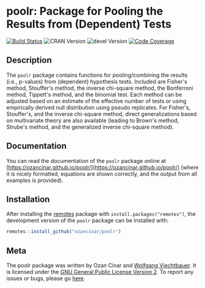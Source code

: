 poolr: Package for Pooling the Results from (Dependent) Tests
=============================================================

[![Build Status](https://travis-ci.org/ozancinar/poolr.svg?branch=master)](https://travis-ci.org/ozancinar/poolr)
![CRAN Version](https://www.r-pkg.org/badges/version/poolr)
![devel Version](https://img.shields.io/badge/devel-0.1--20-brightgreen.svg)
[![Code Coverage](https://codecov.io/gh/ozancinar/poolr/branch/master/graph/badge.svg)](https://codecov.io/gh/ozancinar/poolr)

## Description

The `poolr` package contains functions for pooling/combining the results (i.e., p-values) from (dependent) hypothesis tests. Included are Fisher's method, Stouffer's method, the inverse chi-square method, the Bonferroni method, Tippett's method, and the binomial test. Each method can be adjusted based on an estimate of the effective number of tests or using empirically derived null distribution using pseudo replicates. For Fisher's, Stouffer's, and the inverse chi-square method, direct generalizations based on multivariate theory are also available (leading to Brown's method, Strube's method, and the generalized inverse chi-square method).

## Documentation

You can read the documentation of the `poolr` package online at [https://ozancinar.github.io/poolr/](https://ozancinar.github.io/poolr/) (where it is nicely formatted, equations are shown correctly, and the output from all examples is provided).

## Installation

After installing the [remotes](https://cran.r-project.org/package=remotes) package with ```install.packages("remotes")```, the development version of the `poolr` package can be installed with:
```r
remotes::install_github("ozancinar/poolr")
```

## Meta

The poolr package was written by Ozan Cinar and [Wolfgang Viechtbauer](http://www.wvbauer.com/). It is licensed under the [GNU General Public License Version 2](https://www.gnu.org/licenses/old-licenses/gpl-2.0.txt). To report any issues or bugs, please go [here](https://github.com/ozancinar/poolr/issues).
